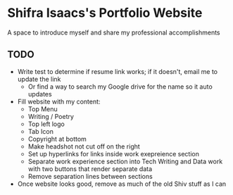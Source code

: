# Shifra Isaacs's Portfolio Website
A space to introduce myself and share my professional accomplishments

## TODO
- Write test to determine if resume link works; if it doesn't, email me to update the link
  - Or find a way to search my Google drive for the name so it auto updates
- Fill website with my content:
  - Top Menu
  - Writing / Poetry
  - Top left logo
  - Tab Icon
  - Copyright at bottom
  - Make headshot not cut off on the right
  - Set up hyperlinks for links inside work exepreience section
  - Separate work experience section into Tech Writing and Data work with two buttons that render separate data
  - Remove separation lines between sections
- Once website looks good, remove as much of the old Shiv stuff as I can
